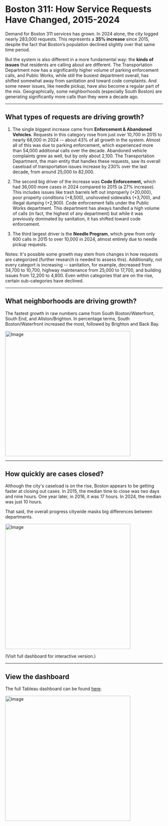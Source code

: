 # Boston 311: How Service Requests Have Changed, 2015-2024

Demand for Boston 311 services has grown. In 2024 alone, the city logged nearly 283,000 requests. This represents a **35% increase** since 2015, despite the fact that Boston’s population declined slightly over that same time period.

But the system is also different in a more fundamental way: the **kinds of issues** that residents are calling about are different. The Transportation Department now has a significantly higher volume of parking enforcement calls, and Public Works, while still the busiest department overall, has shifted somewhat away from sanitation and toward code complaints. And some newer issues, like needle pickup, have also become a regular part of the mix. Geographically, some neighborhoods (especially South Boston) are generating significantly more calls than they were a decade ago.

---

## What types of requests are driving growth?
1. The single biggest increase came from **Enforcement & Abandoned Vehicles**. Requests in this category rose from just over 10,700 in 2015 to nearly 68,000 in 2024 -- about 43% of all growth in the system. Almost all of this was due to parking enforcement, which experienced more than 54,000 additional calls over the decade. Abandoned vehicle complaints grew as well, but by only about 2,100. The Transportation Department, the main entity that handles these requests, saw its overall caseload of transportation issues increase by 230% over the last decade, from around 25,000 to 82,000.

2. The second big driver of the increase was **Code Enforcement,** which had 36,000 more cases in 2024 compared to 2015 (a 27% increase). This includes issues like trash barrels left out improperly (+20,000), poor property conditions (+8,500), unshoveled sidewalks (+3,700), and illegal dumping (+2,900). Code enforcement falls under the Public Works department. This department has always handled a high volume of calls (in fact, the highest of any department) but while it was previously dominated by sanitation, it has shifted toward code enforcement.

3. The third largest driver is the **Needle Program**, which grew from only 600 calls in 2015 to over 10,000 in 2024, almost entirely due to needle pickup requests.

Notes: It's possible some growth may stem from changes in how requests are categorized (further research is needed to assess this). Additionally, not every categort is increasing -- sanitation, for example, decreased from 34,700 to 10,700, highway maintenance from 25,000 to 17,700, and building issues from 12,200 to 4,800. Even within categories that are on the rise, certain sub-categories have declined.

---

## What neighborhoods are driving growth?

The fastest growth in raw numbers came from South Boston/Waterfront, South End, and Allston/Brighton. In percentage terms, South Boston/Waterfront increased the most, followed by Brighton and Back Bay.  

<img width="400" alt="Image" src="https://github.com/user-attachments/assets/96b264d6-35d1-4d79-afd0-c6d029238696" />

---

## How quickly are cases closed?

Although the city's caseload is on the rise, Boston appears to be getting faster at closing out cases. In 2015, the median time to close was two days and nine hours. One year later, in 2016, it was 17 hours. In 2024, the median was just 10 hours.  

That said, the overall progress citywide masks big differences between departments.

<img width="400" alt="Image" src="https://github.com/user-attachments/assets/e65d5757-bb71-49fd-b904-c4656de13ed6" />

(Visit full dashboard for interactive version.)

---

## View the dashboard
The full Tableau dashboard can be found [here](https://public.tableau.com/views/Boston311CallsDashboardVersion4/Borders4?:language=en-US&:sid=&:redirect=auth&:display_count=n&:origin=viz_share_link).

<img width="400" alt="Image" src="https://github.com/user-attachments/assets/e395fca1-fbc3-48ed-93af-2a0e1dd7a92b" />



